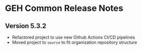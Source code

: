 # GEH Common Release Notes

## Version 5.3.2

- Refactored project to use new Github Actions CI/CD pipelines
- Moved project to `source` to fit organization repository structure

